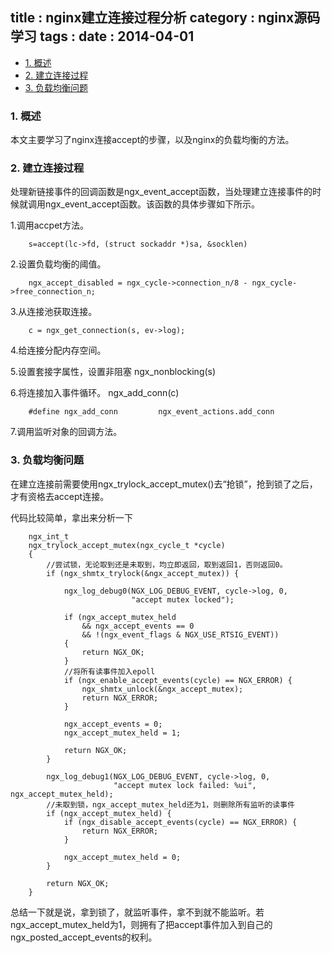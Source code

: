 title    : nginx建立连接过程分析
category : nginx源码学习
tags     : 
date     : 2014-04-01
---

*   [1. 概述](#abstract)
*   [2. 建立连接过程](#accept)
*   [3. 负载均衡问题](#balance)

<h3 id="abstract"><a>1. 概述</a></h3>
本文主要学习了nginx连接accept的步骤，以及nginx的负载均衡的方法。
<!--more-->
<h3 id="accept"><a>2. 建立连接过程</a></h3>
处理新链接事件的回调函数是ngx_event_accept函数，当处理建立连接事件的时候就调用ngx_event_accept函数。该函数的具体步骤如下所示。

1.调用accpet方法。

		s=accept(lc->fd, (struct sockaddr *)sa, &socklen)

2.设置负载均衡的阈值。

		ngx_accept_disabled = ngx_cycle->connection_n/8 - ngx_cycle->free_connection_n;

3.从连接池获取连接。

		c = ngx_get_connection(s, ev->log);

4.给连接分配内存空间。

5.设置套接字属性，设置非阻塞
		ngx_nonblocking(s)

6.将连接加入事件循环。
		ngx_add_conn(c)

		#define ngx_add_conn         ngx_event_actions.add_conn

7.调用监听对象的回调方法。

<h3 id="balance"><a>3. 负载均衡问题</a></h3>
在建立连接前需要使用ngx_trylock_accept_mutex()去“抢锁”，抢到锁了之后，才有资格去accept连接。

代码比较简单，拿出来分析一下

		ngx_int_t
		ngx_trylock_accept_mutex(ngx_cycle_t *cycle)
		{
			//尝试锁，无论取到还是未取到，均立即返回，取到返回1，否则返回0。
		    if (ngx_shmtx_trylock(&ngx_accept_mutex)) {

		        ngx_log_debug0(NGX_LOG_DEBUG_EVENT, cycle->log, 0,
		                       "accept mutex locked");
		    
		        if (ngx_accept_mutex_held
		            && ngx_accept_events == 0
		            && !(ngx_event_flags & NGX_USE_RTSIG_EVENT))
		        {
		            return NGX_OK;
		        }
		    	//将所有读事件加入epoll
		        if (ngx_enable_accept_events(cycle) == NGX_ERROR) {
		            ngx_shmtx_unlock(&ngx_accept_mutex);
		            return NGX_ERROR;
		        }

		        ngx_accept_events = 0;
		        ngx_accept_mutex_held = 1;

		        return NGX_OK;
		    }

		    ngx_log_debug1(NGX_LOG_DEBUG_EVENT, cycle->log, 0,
		                   "accept mutex lock failed: %ui", ngx_accept_mutex_held);
		    //未取到锁，ngx_accept_mutex_held还为1，则删除所有监听的读事件
		    if (ngx_accept_mutex_held) {
		        if (ngx_disable_accept_events(cycle) == NGX_ERROR) {
		            return NGX_ERROR;
		        }

		        ngx_accept_mutex_held = 0;
		    }

		    return NGX_OK;
		}

总结一下就是说，拿到锁了，就监听事件，拿不到就不能监听。若ngx_accept_mutex_held为1，则拥有了把accept事件加入到自己的ngx_posted_accept_events的权利。